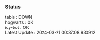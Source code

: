 ### Status


table : DOWN  
hogwarts : OK  
icy-bot : OK  
Latest Update : 2024-03-21 00:37:08.930912
